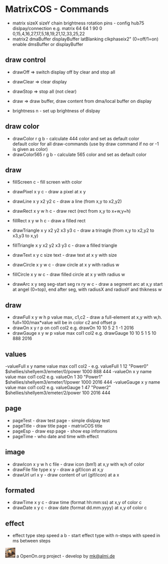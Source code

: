 
# MatrixCOS - Commands

- matrix sizeX sizeY chain brightness rotation pins - config hub75 dislpay/connection
	e.g. matrix 64 64 1 90 0 0,15,4,16,27,17,5,18,19,21,12,33,25,22
- matrix2 dmaBuffer displayBuffer latBlanking clkphaseix2" 
	(0=off/1=on) enable dmsBuffer or displayBuffer 

 ## draw control
- drawOff => switch display off by clear and stop all
- drawClear => clear display
- drawStop => stop all (not clear)
- draw => draw buffer, draw content from dma/local buffer on display

- brightness n - set up brightness of dislpay

## draw color
- drawColor r g b - calculate 444 color and set as default color    
    default color for all draw-commands (use by draw command if no or -1 is given as color)
- drawColor565 r g b - calculate 565 color and set as default color 

## draw 
- fillScreen c - fill screen with color	
- drawPixel x y c - draw a pixel at x y
- drawLine x y x2 y2 c - draw a line (from x,y to x2,y2)
- drawRect x y w h c - draw rect (rect from x,y to x+w,y+h)
- fillRect x y w h c - draw a filled rect
- drawTriangle x y x2 y2 x3 y3 c - draw a trinagle (from x,y to x2,y2 to x3,y3 to x,y)
- fillTriangle x y x2 y2 x3 y3 c -  draw a filled triangle

- drawText x y c size text - draw text at x y with size 

- drawCircle x y w c - draw circle at x y with radius w 
- fillCircle x y w c - draw filled circle at x y with radius w 
- drawArc x y seg seg-start seg rx ry w c - draw a segment arc at x,y start at angel (0=top), end after seg, with radiusX and radiusY and thikness w 

## draw  

- drawFull x y w h p value max, c1,c2 - draw a full-element at x,y with w,h. full=100/max*value will be in color c2 and offset p
- drawOn  x y r p on col1 col2 e.g. drawOn 10 10 5 2 1 -1 2016
- drawGauge x y w p value max col1 col2 e.g.  drawGauge 10 10 5 1 5 10 888 2016

## values

-valueFull x y name value max col1 col2 - e.g.  valueFull 1 12 "Power0" $shellies/shellyem3/emeter/0/power 1000 888 444
-valueOn x y name value max col1 col2 e.g. valueOn 1 30 "Power1" $shellies/shellyem3/emeter/1/power 1000 2016 444
-valueGauge x y name value max col1 col2 e.g. valueGauge 1 47 "Power2" $shellies/shellyem3/emeter/2/power 100 2016 444  
  
## page 

- pageTest - draw test page - simple dislpay test
- pageTitle - draw title page - matrixCOS title 
- pageEsp - draw esp page - show esp informations 
- pageTime - who date and time with effect

## image 
- drawIcon x y w h c file - draw icon (bm1) at x,y with w,h of color 
- drawFile file type x y - draw a gif/icon at x,y
- drawUrl url x y - draw content of url (gif/icon) at a x 

## formated 
- drawTime x y c - draw time (format hh:mm:ss) at x,y of color c
- drawDate x y c - draw date (format dd.mm.yyyy) at x,y of color c

## effect 
 
- effect type step speed a b - start effect type with n-steps with speed in ms between steps
 
![LOGO](images/Hub75_logo_32x32.gif) a OpenOn.org project - develop by mk@almi.de 